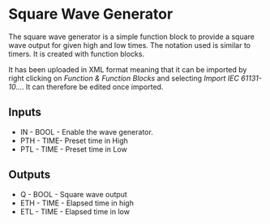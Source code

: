 # Square Wave Generator
The square wave generator is a simple function block to provide a square wave output for given high and low times.
The notation used is similar to timers. It is created with function blocks.

It has been uploaded in XML format meaning that it can be imported by right clicking on _Function & Function Blocks_ and selecting _Import IEC 61131-10..._. It can therefore be edited once imported.

## Inputs
- IN - BOOL - Enable the wave generator.
- PTH - TIME- Preset time in High
- PTL - TIME - Preset time in Low

## Outputs
- Q - BOOL - Square wave output
- ETH - TIME - Elapsed time in high
- ETL - TIME - Elapsed time in low
